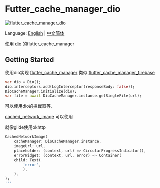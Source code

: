 # Futter_cache_manager_dio

[![flutter_cache_manager_dio](https://img.shields.io/pub/v/flutter_cache_manager_dio)](https://pub.dev/packages/flutter_cache_manager_dio)

Language: [English](README.md) | [中文简体](README-zh.md)

使用 [dio](https://pub.dev/packages/dio) 的flutter_cache_manager

## Getting Started

使用dio实现 [flutter_cache_manager](https://pub.dev/packages/flutter_cache_manager)
类似 [flutter_cache_manager_firebase](https://pub.dev/packages/flutter_cache_manager_firebase)

```dart
var dio = Dio();
dio.interceptors.add(LogInterceptor(responseBody: false));
DioCacheManager.initialize(dio);
var file = await DioCacheManager.instance.getSingleFile(url);
```
可以使用dio的拦截器等.

[cached_network_image](https://pub.dev/packages/cached_network_image) 可以使用

就像glide使用okhttp
```dart
CachedNetworkImage(
    cacheManager: DioCacheManager.instance,
    imageUrl: url,
    placeholder: (context, url) => CircularProgressIndicator(),
    errorWidget: (context, url, error) => Container(
    child: Text(
        'error',
        ),
    ),
);
'''
